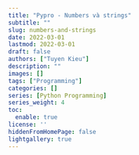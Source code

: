 ```yaml
---
title: "Pypro - Numbers và strings"
subtitle: ""
slug: numbers-and-strings
date: 2022-03-01
lastmod: 2022-03-01
draft: false
authors: ["Tuyen Kieu"]
description: ""
images: []
tags: ["Programming"]
categories: []
series: [Python Programming]
series_weight: 4
toc:
  enable: true
license: ''  
hiddenFromHomePage: false
lightgallery: true
---
```


<!--more-->